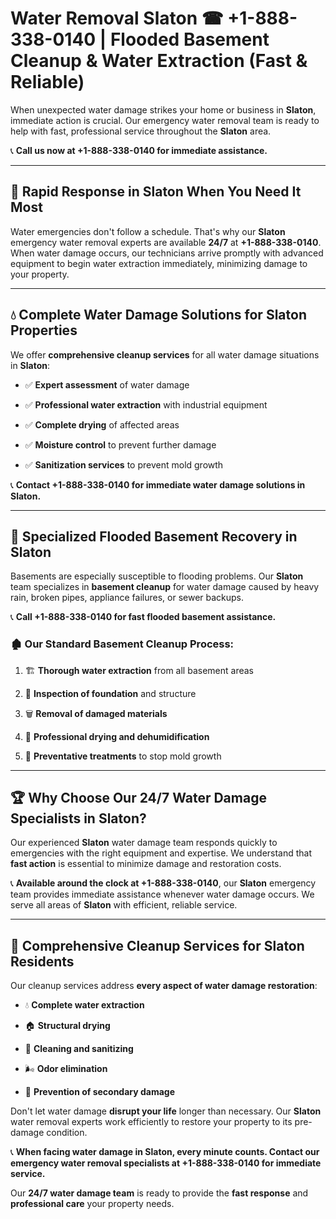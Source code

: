 # Water Removal Slaton ☎ +1-888-338-0140 | Flooded Basement Cleanup & Water Extraction (Fast & Reliable)

When unexpected water damage strikes your home or business in **Slaton**, immediate action is crucial. Our emergency water removal team is ready to help with fast, professional service throughout the **Slaton** area. 

📞 **Call us now at +1-888-338-0140 for immediate assistance.**
---
## 🚀 Rapid Response in Slaton When You Need It Most
Water emergencies don't follow a schedule. That's why our **Slaton** emergency water removal experts are available **24/7** at **+1-888-338-0140**. When water damage occurs, our technicians arrive promptly with advanced equipment to begin water extraction immediately, minimizing damage to your property.
---
## 💧 Complete Water Damage Solutions for Slaton Properties
We offer **comprehensive cleanup services** for all water damage situations in **Slaton**:
- ✅ **Expert assessment** of water damage  
- ✅ **Professional water extraction** with industrial equipment  
- ✅ **Complete drying** of affected areas  
- ✅ **Moisture control** to prevent further damage  
- ✅ **Sanitization services** to prevent mold growth  
📞 **Contact +1-888-338-0140 for immediate water damage solutions in Slaton.**
---
## 🌊 Specialized Flooded Basement Recovery in Slaton
Basements are especially susceptible to flooding problems. Our **Slaton** team specializes in **basement cleanup** for water damage caused by heavy rain, broken pipes, appliance failures, or sewer backups. 
📞 **Call +1-888-338-0140 for fast flooded basement assistance.**
### 🏚️ Our Standard Basement Cleanup Process:
1. 🏗️ **Thorough water extraction** from all basement areas  
2. 🔎 **Inspection of foundation** and structure  
3. 🗑️ **Removal of damaged materials**  
4. 💨 **Professional drying and dehumidification**  
5. 🚫 **Preventative treatments** to stop mold growth  
---
## 🏆 Why Choose Our 24/7 Water Damage Specialists in Slaton?
Our experienced **Slaton** water damage team responds quickly to emergencies with the right equipment and expertise. We understand that **fast action** is essential to minimize damage and restoration costs.
📞 **Available around the clock at +1-888-338-0140**, our **Slaton** emergency team provides immediate assistance whenever water damage occurs. We serve all areas of **Slaton** with efficient, reliable service.
---
## 🧹 Comprehensive Cleanup Services for Slaton Residents
Our cleanup services address **every aspect of water damage restoration**:
- 💧 **Complete water extraction**  
- 🏠 **Structural drying**  
- 🧼 **Cleaning and sanitizing**  
- 🌬️ **Odor elimination**  
- 🚫 **Prevention of secondary damage**  
Don't let water damage **disrupt your life** longer than necessary. Our **Slaton** water removal experts work efficiently to restore your property to its pre-damage condition.
📞 **When facing water damage in Slaton, every minute counts. Contact our emergency water removal specialists at +1-888-338-0140 for immediate service.**
Our **24/7 water damage team** is ready to provide the **fast response** and **professional care** your property needs.
